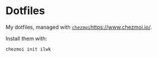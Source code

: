 # Dotfiles

My dotfiles, managed with [`chezmoi`](https://www.chezmoi.io/)https://www.chezmoi.io/.

Install them with:

    chezmoi init ilwk
